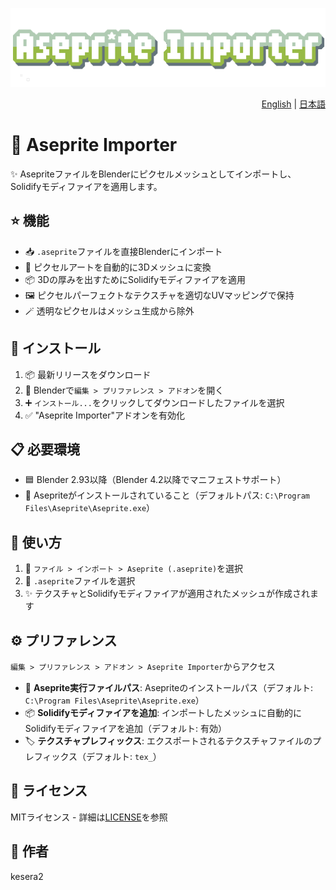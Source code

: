 ![Aseprite Importer](aseprite-importer-logo.gif)

<div align="right">

[English](README.md) | [日本語](README.ja.md)

</div>

# 🎨 Aseprite Importer

✨ AsepriteファイルをBlenderにピクセルメッシュとしてインポートし、Solidifyモディファイアを適用します。

## ⭐ 機能

- 📥 `.aseprite`ファイルを直接Blenderにインポート
- 🎲 ピクセルアートを自動的に3Dメッシュに変換
- 📦 3Dの厚みを出すためにSolidifyモディファイアを適用
- 🖼️ ピクセルパーフェクトなテクスチャを適切なUVマッピングで保持
- 🪄 透明なピクセルはメッシュ生成から除外

## 💾 インストール

1. 📦 最新リリースをダウンロード
2. 🔧 Blenderで`編集 > プリファレンス > アドオン`を開く
3. ➕ `インストール...`をクリックしてダウンロードしたファイルを選択
4. ✅ "Aseprite Importer"アドオンを有効化

## 📋 必要環境

- 🟦 Blender 2.93以降（Blender 4.2以降でマニフェストサポート）
- 🎨 Asepriteがインストールされていること（デフォルトパス: `C:\Program Files\Aseprite\Aseprite.exe`）

## 🚀 使い方

1. 📂 `ファイル > インポート > Aseprite (.aseprite)`を選択
2. 🎯 `.aseprite`ファイルを選択
3. ✨ テクスチャとSolidifyモディファイアが適用されたメッシュが作成されます

## ⚙️ プリファレンス

`編集 > プリファレンス > アドオン > Aseprite Importer`からアクセス

- 📁 **Aseprite実行ファイルパス**: Asepriteのインストールパス（デフォルト: `C:\Program Files\Aseprite\Aseprite.exe`）
- 📦 **Solidifyモディファイアを追加**: インポートしたメッシュに自動的にSolidifyモディファイアを追加（デフォルト: 有効）
- 🏷️ **テクスチャプレフィックス**: エクスポートされるテクスチャファイルのプレフィックス（デフォルト: `tex_`）

## 📄 ライセンス

MITライセンス - 詳細は[LICENSE](LICENSE)を参照

## 👤 作者

kesera2
